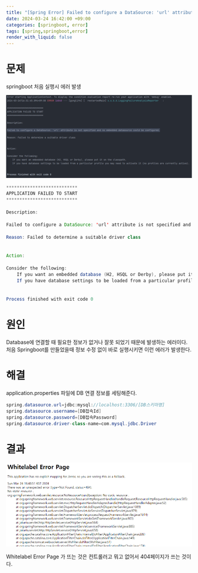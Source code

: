 ```yaml
---
title: "[Spring Error] Failed to configure a DataSource: 'url' attribute is not specified and no embedded datasource could be configured."
date: 2024-03-24 16:42:00 +09:00
categories: [springboot, error]
tags: [spring,springboot,error]
render_with_liquid: false
---
```


# 문제

springboot 처음 실행시 에러 발생

![error](/assets/img/post/202403/2024-03-24-speing-error-data-source-01.png)

```java
***************************
APPLICATION FAILED TO START
***************************

Description:

Failed to configure a DataSource: 'url' attribute is not specified and no embedded datasource could be configured.

Reason: Failed to determine a suitable driver class


Action:

Consider the following:
	If you want an embedded database (H2, HSQL or Derby), please put it on the classpath.
	If you have database settings to be loaded from a particular profile you may need to activate it (no profiles are currently active).


Process finished with exit code 0
```

# 원인
Database에 연결할 때 필요한 정보가 없거나 잘못 되었기 때문에 발생하는 에러이다.
처음 Springboot를 만들었을때 정보 수정 없이 바로 실행시키면 이런 에러가 발생한다.

# 해결
application.properties 파일에 DB 연결 정보를 세팅해준다.

```java
spring.datasource.url=jdbc:mysql://localhost:3306/[DB스키마명]
spring.datasource.username=[DB접속Id]
spring.datasource.password=[DB접속Password]
spring.datasource.driver-class-name=com.mysql.jdbc.Driver
```

# 결과

![error](/assets/img/post/202403/2024-03-24-speing-error-data-source-02.png)

Whitelabel Error Page 가 뜨는 것은 컨트롤러고 뭐고 없어서 404페이지가 쓰는 것이다.
